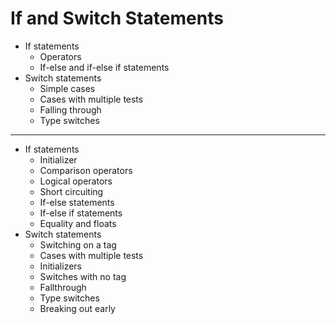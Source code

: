 # If and Switch Statements

- If statements
    - Operators
    - If-else and if-else if statements
- Switch statements
    - Simple cases
    - Cases with multiple tests
    - Falling through
    - Type switches

---

- If statements
    - Initializer
    - Comparison operators
    - Logical operators
    - Short circuiting
    - If-else statements
    - If-else if statements
    - Equality and floats
- Switch statements
    - Switching on a tag
    - Cases with multiple tests
    - Initializers
    - Switches with no tag
    - Fallthrough
    - Type switches
    - Breaking out early